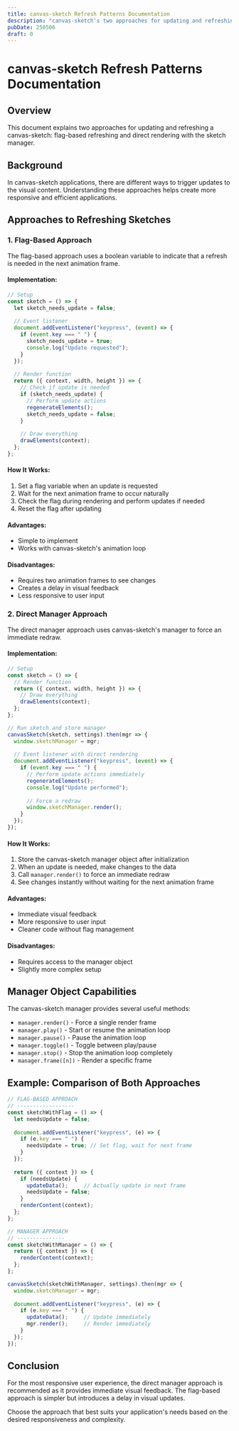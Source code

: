 ```yaml
---
title: canvas-sketch Refresh Patterns Documentation
description: "canvas-sketch's two approaches for updating and refreshing a canvas-sketch: flag-based refreshing and direct rendering with the sketch manager."
pubDate: 250506
draft: 0
---
```

# canvas-sketch Refresh Patterns Documentation

## Overview
This document explains two approaches for updating and refreshing a canvas-sketch: flag-based refreshing and direct rendering with the sketch manager.

## Background
In canvas-sketch applications, there are different ways to trigger updates to the visual content. Understanding these approaches helps create more responsive and efficient applications.

## Approaches to Refreshing Sketches

### 1. Flag-Based Approach

The flag-based approach uses a boolean variable to indicate that a refresh is needed in the next animation frame.

#### Implementation:
```javascript
// Setup
const sketch = () => {
  let sketch_needs_update = false;
  
  // Event listener
  document.addEventListener("keypress", (event) => {
    if (event.key === " ") {
      sketch_needs_update = true;
      console.log("Update requested");
    }
  });
  
  // Render function
  return ({ context, width, height }) => {
    // Check if update is needed
    if (sketch_needs_update) {
      // Perform update actions
      regenerateElements();
      sketch_needs_update = false;
    }
    
    // Draw everything
    drawElements(context);
  };
};
```

#### How It Works:
1. Set a flag variable when an update is requested
2. Wait for the next animation frame to occur naturally
3. Check the flag during rendering and perform updates if needed
4. Reset the flag after updating

#### Advantages:
- Simple to implement
- Works with canvas-sketch's animation loop

#### Disadvantages:
- Requires two animation frames to see changes
- Creates a delay in visual feedback
- Less responsive to user input

### 2. Direct Manager Approach

The direct manager approach uses canvas-sketch's manager to force an immediate redraw.

#### Implementation:
```javascript
// Setup
const sketch = () => {
  // Render function
  return ({ context, width, height }) => {
    // Draw everything
    drawElements(context);
  };
};

// Run sketch and store manager
canvasSketch(sketch, settings).then(mgr => {
  window.sketchManager = mgr;
  
  // Event listener with direct rendering
  document.addEventListener("keypress", (event) => {
    if (event.key === " ") {
      // Perform update actions immediately
      regenerateElements();
      console.log("Update performed");
      
      // Force a redraw
      window.sketchManager.render();
    }
  });
});
```

#### How It Works:
1. Store the canvas-sketch manager object after initialization
2. When an update is needed, make changes to the data
3. Call `manager.render()` to force an immediate redraw
4. See changes instantly without waiting for the next animation frame

#### Advantages:
- Immediate visual feedback
- More responsive to user input
- Cleaner code without flag management

#### Disadvantages:
- Requires access to the manager object
- Slightly more complex setup

## Manager Object Capabilities

The canvas-sketch manager provides several useful methods:

- `manager.render()` - Force a single render frame
- `manager.play()` - Start or resume the animation loop
- `manager.pause()` - Pause the animation loop
- `manager.toggle()` - Toggle between play/pause
- `manager.stop()` - Stop the animation loop completely
- `manager.frame([n])` - Render a specific frame

## Example: Comparison of Both Approaches

```javascript
// FLAG-BASED APPROACH
// ------------------
const sketchWithFlag = () => {
  let needsUpdate = false;
  
  document.addEventListener("keypress", (e) => {
    if (e.key === " ") {
      needsUpdate = true; // Set flag, wait for next frame
    }
  });
  
  return ({ context }) => {
    if (needsUpdate) {
      updateData();     // Actually update in next frame
      needsUpdate = false;
    }
    renderContent(context);
  };
};

// MANAGER APPROACH
// ---------------
const sketchWithManager = () => {
  return ({ context }) => {
    renderContent(context);
  };
};

canvasSketch(sketchWithManager, settings).then(mgr => {
  window.sketchManager = mgr;
  
  document.addEventListener("keypress", (e) => {
    if (e.key === " ") {
      updateData();     // Update immediately
      mgr.render();     // Render immediately
    }
  });
});
```

## Conclusion

For the most responsive user experience, the direct manager approach is recommended as it provides immediate visual feedback. The flag-based approach is simpler but introduces a delay in visual updates.

Choose the approach that best suits your application's needs based on the desired responsiveness and complexity.
